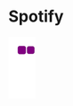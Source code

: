 # Spotify
![snake gif](https://github.com/wd-ntg/Spotify/blob/output/github-contribution-grid-snake.gif)
